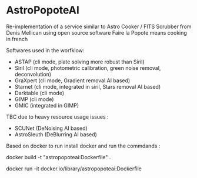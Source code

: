 # AstroPopoteAI

Re-implementation of a service similar to Astro Cooker / FITS Scrubber from Denis Mellican using open source software
Faire la Popote means cooking in french

Softwares used in the worfklow:

- ASTAP (cli mode, plate solving more robust than Siril)
- Siril (cli mode, photometric calibration, green noise removal, deconvolution)
- GraXpert (cli mode, Gradient removal AI based)
- Starnet (cli mode, integrated in siril, Stars removal AI based)
- Darktable (cli mode)
- GIMP (cli mode)
- GMIC (integrated in GIMP)

TBC due to heavy resource usage issues :

- SCUNet (DeNoising AI based)
- AstroSleuth (DeBlurring AI based)

Based on docker
to run install docker and run the commdands :

docker build -t "astropopoteai:Dockerfile" .

docker run -it docker.io/library/astropopoteai:Dockerfile
